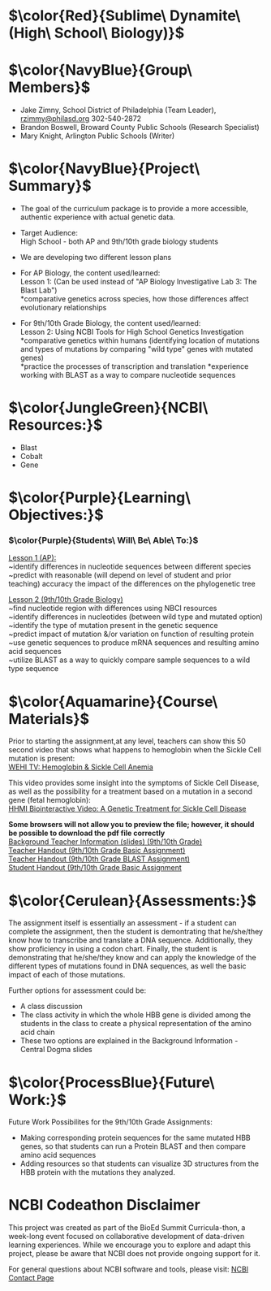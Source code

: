 # $\color{Red}{Sublime\ Dynamite\ (High\ School\ Biology)}$ 

# $\color{NavyBlue}{Group\ Members}$
- Jake Zimny, School District of Philadelphia (Team Leader), rzimmy@philasd.org 302-540-2872
- Brandon Boswell, Broward County Public Schools (Research Specialist)
- Mary Knight, Arlington Public Schools (Writer)

# $\color{NavyBlue}{Project\ Summary}$
- The goal of the curriculum package is to provide a more accessible, authentic experience with actual genetic data. 
- Target Audience:\
  High School - both AP and 9th/10th grade biology students
  
- We are developing two different lesson plans
- For AP Biology, the content used/learned:\
  Lesson 1: (Can be used instead of "AP Biology Investigative Lab 3: The Blast Lab")\
  *comparative genetics across species, how those differences affect evolutionary relationships
  
- For 9th/10th Grade Biology, the content used/learned:\
  Lesson 2: Using NCBI Tools for High School Genetics Investigation\
  *comparative genetics within humans (identifying location of mutations and types of mutations by comparing "wild type" genes with mutated genes)\
  *practice the processes of transcription and translation
  *experience working with BLAST as a way to compare nucleotide sequences

  
# $\color{JungleGreen}{NCBI\ Resources:}$
- Blast
- Cobalt
- Gene

# $\color{Purple}{Learning\ Objectives:}$
<h3>$\color{Purple}{Students\ Will\ Be\ Able\ To:}$ </h3>

<ins>Lesson 1 (AP):</ins>\
~identify differences in nucleotide sequences between different species\
~predict with reasonable (will depend on level of student and prior teaching) accuracy the impact of the differences on the phylogenetic tree

<ins>Lesson 2 (9th/10th Grade Biology)</ins>\
~find nucleotide region with differences using NBCI resources\
~identify differences in nucleotides (between wild type and mutated option)\
~identify the type of mutation present in the genetic sequence\
~predict impact of mutation &/or variation on function of resulting protein\
~use genetic sequences to produce mRNA sequences and resulting amino acid sequences\
~utilize BLAST as a way to quickly compare sample sequences to a wild type sequence

# $\color{Aquamarine}{Course\ Materials}$
Prior to starting the assignment,at any level, teachers can show this 50 second video that shows what happens to hemoglobin when the Sickle Cell mutation is present:\
[WEHI TV: Hemoglobin & Sickle Cell Anemia](https://www.wehi.edu.au/wehi-tv/haemoglobin-and-sickle-cell-anaemia/)

This video provides some insight into the symptoms of Sickle Cell Disease, as well as the possibility for a treatment based on a mutation in a second gene (fetal hemoglobin):\
[HHMI Biointeractive Video: A Genetic Treatment for Sickle Cell Disease](https://www.biointeractive.org/classroom-resources/genetic-treatment-sickle-cell-disease)

**Some browsers will not allow you to preview the file; however, it should be possible to download the pdf file correctly**\
[Background Teacher Information (slides) (9th/10th Grade)](https://github.com/NCBI-Codeathons/bioed-2024-team-carver/blob/9e51555ea2904b04d0406b0e0ebd9da7e8dc9e49/curriculum_materials/9-10%20Biology/Background%20Information%20-%20Central%20Dogma_%20Teaching%20Students%20the%20Value%20of%20Using%20NCBI%20Tools%20like%20BLAST.pdf)\
[Teacher Handout (9th/10th Grade Basic Assignment)](https://github.com/NCBI-Codeathons/bioed-2024-team-carver/blob/f8e158ba5a1ee75a8ca3afff655f542d4e9a27ec/curriculum_materials/9-10%20Biology/Teacher%20Instructions%20%26%20Key%20-%20Intro%20Bio%20-%20reduced.pdf)\
[Teacher Handout (9th/10th Grade BLAST Assignment)](https://github.com/NCBI-Codeathons/bioed-2024-team-carver/blob/5f8c1ebde5625ba087a553c86665c27c845e3ce4/curriculum_materials/9-10%20Biology/Biology_%20Using%20NCBI%20Tools%20for%20High%20School%20Genetics%20Investigation%20-%20BLAST.pdf)\
[Student Handout (9th/10th Grade Basic Assignment](https://github.com/NCBI-Codeathons/bioed-2024-team-carver/blob/734303fc85ea2a3f9a0b6be8f6f672600f0ec622/curriculum_materials/9-10%20Biology/Student%20Handout%20-%20Intro%20Bio.pdf)

# $\color{Cerulean}{Assessments:}$
The assignment itself is essentially an assessment - if a student can complete the assignment, then the student is demontrating that he/she/they know how to transcribe and translate a DNA sequence. Additionally, they show proficiency in using a codon chart. Finally, the student is demonstrating that he/she/they know and can apply the knowledge of the different types of mutations found in DNA sequences, as well the basic impact of each of those mutations.

Further options for assessment could be:
- A class discussion
- The class activity in which the whole HBB gene is divided among the students in the class to create a physical representation of the amino acid chain
- These two options are explained in the Background Information - Central Dogma slides  

# $\color{ProcessBlue}{Future\ Work:}$
Future Work Possibilites for the 9th/10th Grade Assignments:
- Making corresponding protein sequences for the same mutated HBB genes, so that students can run a Protein BLAST and then compare amino acid sequences
- Adding resources so that students can visualize 3D structures from the HBB protein with the mutations they analyzed.


# NCBI Codeathon Disclaimer
This project was created as part of the BioEd Summit Curricula-thon, a week-long event focused on collaborative development of data-driven learning experiences. While we encourage you to explore and adapt this project, please be aware that NCBI does not provide ongoing support for it.

For general questions about NCBI software and tools, please visit: [NCBI Contact Page](https://www.ncbi.nlm.nih.gov/home/about/contact/)

